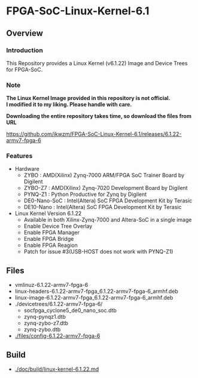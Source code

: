 FPGA-SoC-Linux-Kernel-6.1
====================================================================================

Overview
------------------------------------------------------------------------------------

### Introduction

This Repository provides a Linux Kernel (v6.1.22) Image and Device Trees for FPGA-SoC.

### Note

**The Linux Kernel Image provided in this repository is not official.**    
**I modified it to my liking. Please handle with care.**    

**Downloading the entire repository takes time, so download the files from URL**   

https://github.com/ikwzm/FPGA-SoC-Linux-Kernel-6.1/releases/6.1.22-armv7-fpga-6

### Features

* Hardware
  + ZYBO    : AMD(Xilinx) Zynq-7000 ARM/FPGA SoC Trainer Board by Digilent
  + ZYBO-Z7 : AMD(Xilinx) Zynq-7020 Development Board by Digilent
  + PYNQ-Z1 : Python Productive for Zynq by Digilent
  + DE0-Nano-SoC : Intel(Altera) SoC FPGA Development Kit by Terasic
  + DE10-Nano    : Intel(Altera) SoC FPGA Development Kit by Terasic
* Linux Kernel Version 6.1.22
  + Available in both Xilinx-Zynq-7000 and Altera-SoC in a single image
  + Enable Device Tree Overlay
  + Enable FPGA Manager
  + Enable FPGA Bridge
  + Enable FPGA Reagion
  + Patch for issue #3(USB-HOST does not work with PYNQ-Z1)

Files
------------------------------------------------------------------------------------

* vmlinuz-6.1.22-armv7-fpga-6
* linux-headers-6.1.22-armv7-fpga_6.1.22-armv7-fpga-6_armhf.deb
* linux-image-6.1.22-armv7-fpga_6.1.22-armv7-fpga-6_armhf.deb
* ./devicetrees/6.1.22-armv7-fpga-6/
  + socfpga_cyclone5_de0_nano_soc.dtb
  + zynq-pynqz1.dtb
  + zynq-zybo-z7.dtb
  + zynq-zybo.dtb
* [./files/config-6.1.22-armv7-fpga-6](./files/config-6.1.22-armv7-fpga-6)

Build
------------------------------------------------------------------------------------

* [./doc/build/linux-kernel-6.1.22.md](./doc/build/linux-kernel-6.1.22.md)

